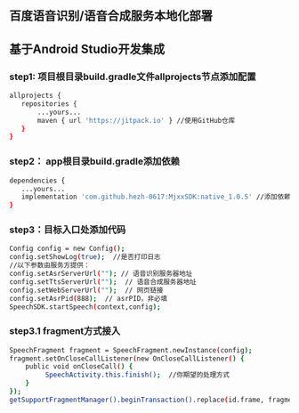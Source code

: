 ## 百度语音识别/语音合成服务本地化部署

## 基于Android Studio开发集成

### step1: 项目根目录build.gradle文件allprojects节点添加配置

```bash
allprojects {
   repositories {
       ...yours...
       maven { url 'https://jitpack.io' } //使用GitHub仓库
   }
}
```


### step2： app根目录build.gradle添加依赖

```bash
dependencies {
   ...yours...
   implementation 'com.github.hezh-0617:MjxxSDK:native_1.0.5' //添加依赖
}
```


### step3：目标入口处添加代码
```bash
Config config = new Config();
config.setShowLog(true);  //是否打印日志
//以下参数由服务方提供：
config.setAsrServerUrl(""); // 语音识别服务器地址
config.setTtsServerUrl("");  // 语音合成服务器地址
config.setWebServerUrl("");  // 网页链接
config.setAsrPid(888);  // asrPID，非必填
SpeechSDK.startSpeech(context,config);
```


### step3.1 fragment方式接入
```bash
SpeechFragment fragment = SpeechFragment.newInstance(config);
fragment.setOnCloseCallListener(new OnCloseCallListener() {
    public void onCloseCall() {
         SpeechActivity.this.finish();  //你期望的处理方式
    }
});
getSupportFragmentManager().beginTransaction().replace(id.frame, fragment).commitAllowingStateLoss(); //你期望的处理方式
```
